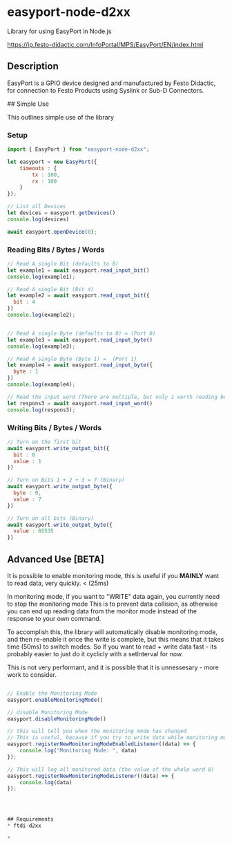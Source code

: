 # easyport-node-d2xx
Library for using EasyPort in Node.js

https://ip.festo-didactic.com/InfoPortal/MPS/EasyPort/EN/index.html

## Description

EasyPort is a GPIO device designed and manufactured by Festo Didactic, for connection to Festo Products using Syslink or Sub-D Connectors.



## Simple Use

This outlines simple use of the library

### Setup
```js
import { EasyPort } from "easyport-node-d2xx";

let easyport = new EasyPort({
    timeouts : {
        tx : 100,
        rx : 100
    }
});

// List all Devices
let devices = easyport.getDevices()
console.log(devices)

await easyport.openDevice(0);

```


### Reading Bits / Bytes / Words
```js
// Read A single Bit (defaults to 0)
let example1 = await easyport.read_input_bit()
console.log(example1);

// Read A single Bit (Bit 4)
let example2 = await easyport.read_input_bit({
  bit : 4
})
console.log(example2);


// Read A single Byte (defaults to 0) = (Port 0)
let example3 = await easyport.read_input_byte()
console.log(example3);

// Read A single Byte (Byte 1) =  (Port 1)
let example4 = await easyport.read_input_byte({
  byte : 1
})
console.log(example4);

// Read the input word (There are multiple, but only 1 worth reading because this is Port 1 + Port 2)
let respons3 = await easyport.read_input_word()
console.log(respons3);
```


###  Writing Bits / Bytes / Words 
```js
// Turn on the first bit
await easyport.write_output_bit({
  bit : 0
  value : 1
})

// Turn on Bits 1 + 2 + 3 = 7 (Binary)
await easyport.write_output_byte({
  byte : 0,
  value : 7
})

// Turn on all bits (Binary)
await easyport.write_output_byte({
  value : 65535
})
```


## Advanced Use [BETA]

It is possible to enable monitoring mode, this is useful if you **MAINLY** want to read data, very quickly. < (25ms)

In monitoring mode, if you want to "WRITE" data again, you currently need to stop the monitoring mode
This is to prevent data collision, as otherwise you can end up reading data from the monitor mode instead of the response to your own command.

To accomplish this, the library will automatically disable monitoring mode, and then re-enable it once the write is complete, but this means that it takes time (50ms) to switch modes. 
So if you want to read + write data fast - its probably easier to just do it cyclicly with a setInterval for now.

This is not very performant, and it is possible that it is unnessesary - more work to consider.


```js

// Enable the Monitoring Mode
easyport.enableMonitoringMode()

// disable Monitoring Mode
easyport.disableMonitoringMode()

// this will tell you when the monitoring mode has changed
// This is useful, because if you try to write data while monitoring mode is on, it will be automatically disabled, and then re-endabled.
easyport.registerNewMonitoringModeEnabledListener((data) => {
    console.log("Monitoring Mode: ", data)
});

// This will log all monitored data (the value of the whole word 0)
easyport.registerNewMonitoringModeListener((data) => {
    console.log(data)
});




## Requirements
* ftdi-d2xx

* 
